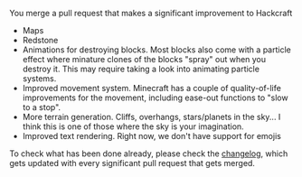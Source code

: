 You merge a pull request that makes a significant improvement to Hackcraft

* Maps
* Redstone
* Animations for destroying blocks. Most blocks also come with a particle effect where minature clones of the blocks "spray" out when you destroy it. This may require taking a look into animating particle systems.
* Improved movement system. Minecraft has a couple of quality-of-life improvements for the movement, including ease-out functions to "slow to a stop".
* More terrain generation. Cliffs, overhangs, stars/planets in the sky... I think this is one of those where the sky is your imagination.
* Improved text rendering. Right now, we don't have support for emojis

To check what has been done already, please check the [changelog](), which gets updated with every significant pull request that gets merged. 
